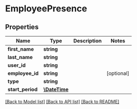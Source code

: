 # EmployeePresence

## Properties
Name | Type | Description | Notes
------------ | ------------- | ------------- | -------------
**first_name** | **string** |  | 
**last_name** | **string** |  | 
**user_id** | **string** |  | 
**employee_id** | **string** |  | [optional] 
**type** | **string** |  | 
**start_period** | [**\DateTime**](\DateTime.md) |  | 

[[Back to Model list]](../README.md#documentation-for-models) [[Back to API list]](../README.md#documentation-for-api-endpoints) [[Back to README]](../README.md)



